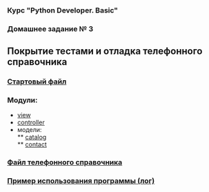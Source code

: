 ### Курс "Python Developer. Basic" ###
### Домашнее задание № 3 ###
## Покрытие тестами и отладка телефонного справочника ##
   
### [Стартовый файл](main.py) ###
### Модули: ###
* [view](view.py)
* [controller](controller.py)
* модели:   
** [catalog](catalog.py)   
** [contact](contact.py)
### [Файл телефонного справочника](catalog.txt) ###
### [Пример использования программы (лог)](log.txt) ###


